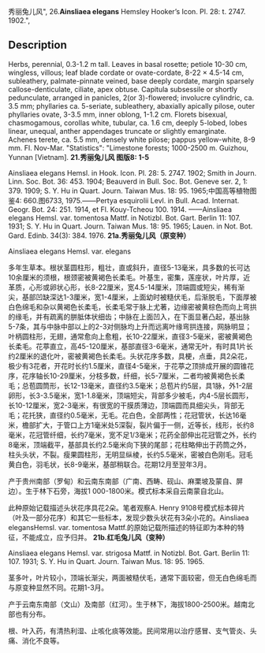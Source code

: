秀丽兔儿风",
26.**Ainsliaea elegans** Hemsley Hooker’s Icon. Pl. 28: t. 2747. 1902.",

## Description
Herbs, perennial, 0.3-1.2 m tall. Leaves in basal rosette; petiole 10-30 cm, wingless, villous; leaf blade cordate or ovate-cordate, 8-22 × 4.5-14 cm, subleathery, palmate-pinnate veined, base deeply cordate, margin sparsely callose-denticulate, ciliate, apex obtuse. Capitula subsessile or shortly pedunculate, arranged in panicles, 2(or 3)-flowered; involucre cylindric, ca. 3.5 mm; phyllaries ca. 5-seriate, subleathery, abaxially apically pilose, outer phyllaries ovate, 3-3.5 mm, inner oblong, 1-1.2 cm. Florets bisexual, chasmogamous, corollas white, tubular, ca. 1.6 cm, deeply 5-lobed, lobes linear, unequal, anther appendages truncate or slightly emarginate. Achenes terete, ca. 5.5 mm, densely white pilose; pappus yellow-white, 8-9 mm. Fl. Nov-Mar.
  "Statistics": "Limestone forests; 1000-2500 m. Guizhou, Yunnan [Vietnam].
**21.秀丽兔儿风 图版8: 1-5**

Ainsliaea elegans Hemsl. in Hook. Icon. Pl. 28: 5. 2747. 1902; Smith in Journ. Linn. Soc. Bot. 36: 453. 1904; Beauverd in Bull. Soc. Bot. Geneve ser. 2, 1: 379. 1909; S. Y. Hu in Quart. Journ. Taiwan Mus. 18: 95. 1965;中国高等植物图鉴4: 660.图6733, 1975.——Pertya esquirolii Levl. in Bull. Acad. Internat. Geogr. Bot. 24: 251. 1914, et Fl. Kouy-Tcheou 100. 1914. ——Ainsliaea elegans Hemsl. var. tomentosa Mattf. in Notizbl. Bot. Gart. Berlin 11: 107. 1931; S. Y. Hu in Quart. Journ. Taiwan Mus. 18: 95. 1965; Lauen. in Not. Bot. Gard. Edinb. 34(3): 384. 1976.
**21a.秀丽兔儿风（原变种）**

Ainsliaea elegans Hemsl. var. elegans

多年生草本。根状茎圆柱形，粗壮，直或斜升，直径5-13毫米，具多数的长可达10余厘米的须根，根颈密被黄褐色长柔毛。叶基生，密集，莲座状，叶片厚，近革质，心形或卵状心形，长8-22厘米，宽4.5-14厘米，顶端圆或短尖，稀有渐尖，基部凹缺深达1-3厘米，宽1-4厘米，上面幼时被糙伏毛，后渐脱毛，下面厚被白色绵毛和杂以黄褐色长柔毛，长柔毛常于脉上尤著，边缘密被黄棕色而向上弯拱的缘毛，并有疏离的胼胝体状细齿；中脉在上面凹入，在下面显著凸起，基出脉5-7条，其与中脉中部以上的2-3对侧脉均上升而远离叶缘弯拱连接，网脉明显；叶柄圆柱形，无翅，通常愈向上愈粗，长10-22厘米，直径3-5毫米，密被黄褐色长柔毛。花葶直立，高45-120厘米，基部直径3-6毫米，通常无叶，有时具1片长约2厘米的退化叶，密被黄褐色长柔毛。头状花序多数，具梗，点垂，具2朵花，极少有3花者，开花时长约1.5厘米，直径4-5毫米，于花葶之顶排成开展的圆锥花序，花序轴长10-29厘米，分枝多数，纤细，长5-7厘米，二者均被黄褐色长柔毛；总苞圆筒形，长12-13毫米，直径约3.5毫米；总苞片约5层，具1脉，外1-2层卵形，长3-3.5毫米，宽1-1.8毫米，顶端短尖，背部多少被毛，内4-5层长圆形，长10-12厘米，宽2-3毫米，有很宽的干膜质薄边，顶端圆而具细尖头，背部无毛；花托狭，直径约0.5毫米，无毛。花白色，全部两性；花冠管状，长达16毫米，檐部扩大，于管口上方1毫米处5深裂，裂片偏于一侧，近等长，线形，长约8毫米，花冠管纤细，长约7毫米，宽不足1/3毫米；花药全部伸出花冠管之外，长约8毫米，顶端截平，基部具长约2.5毫米向下狭的尾部；花柱略伸出于药筒之外，柱头头状，不裂。瘦果圆柱形，无明显纵棱，长约5.5毫米，密被白色刚毛。冠毛黄白色，羽毛状，长8-9毫米，基部稍联合。花期12月至翌年3月。

产于贵州南部（罗甸）和云南东南部（广南、西畴、砚山、麻栗坡及蒙自、屏边）。生于林下石旁，海拔1 000-1800米。模式标本采自云南蒙自北山。

此种原始记载描述头状花序具花2朵。笔者观察A. Henry 9108号模式标本碎片（叶及一部分花序）和其它一些标本，发现少数头状花有3朵小花的。Ainsliaea elegansHemsl. var. tomentosa Mattf.的原始记载所描述的特征即为本种的特征，不能成立，应予归并。
**21b.红毛兔儿风（变种）**

Ainsliaea elegans Hemsl. var. strigosa Mattf. in Notizbl. Bot. Gart. Berlin 11: 107. 1931; S. Y. Hu in Quart. Journ. Taiwan Mus. 18: 95. 1965.

茎多叶，叶片较小，顶端长渐尖，两面被糙伏毛，通常下面较密，但无白色绵毛而与原变种显然不同。花期1-3月。

产于云南东南部（文山）及南部（红河）。生于林下，海拔1800-2500米。越南北部也有分布。

根、叶入药，有清热利湿、止咳化痰等效能。民间常用以治疗感冒、支气管炎、头痛、消化不良等。
